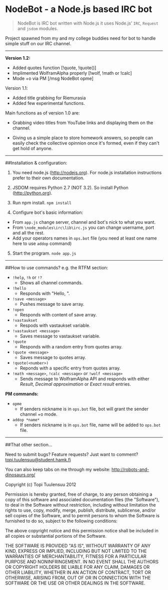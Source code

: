 NodeBot - a Node.js based IRC bot
=================================

> NodeBot is IRC bot written with Node.js it uses Node.js' `IRC`, `Request` and `jsdom` modules.

Project spawned from my and my college buddies need for bot to handle simple stuff
on our IRC channel.

---------------------------------

**Version 1.2:**

* Added quotes function [!quote, !quote(<number>)]
* Implimented WolframAlpha properly [!wolf, !math or !calc]
* Mode +o via PM [/msg NodeBot opme]



Version 1.1:

* Added title grabbing for Riemurasia
* Added few experimental functions.



Main functions as of version 1.0 are:

* Grabbing video titles from YouTube links and displaying them on the channel.

* Giving us a simple place to store homework answers, so people can easily check
the collective opinnion once it's formed, even if they can't get hold of anyone.

---------------------------------

##Installation & configuration:

1. You need node.js (http://nodejs.org).  For node.js installation instructions prefer to their own documentation.

   
2. JSDOM requires Python 2.7 (NOT 3.2). So install Python (http://python.org).
 
 
3. Run npm install.
`npm install`

	
4. Configure bot's basic information:
* From `app.js` change server, channel and bot's nick to what you want.
* From `\node_modules\irc\lib\irc.js` you can change username, port and all the rest.
* Add your operators names in `ops.bot` file (you need at least one name here to use `addop` command)

	
5. Start the program.
`node app.js`

---------------------------------

##How to use commands? e.g. the RTFM section:

* `!help`, `!h` or `!?`
	* Shows all channel commands.
* `!hello`
	* Responds with "Hello, <sender>".
* `!save <message>`
	* Pushes message to save array.
* `!open`
	* Responds with content of save array.
* `!vastaukset`
	* Respods with vastaukset variable.
* `!vastaukset <message>`
	* Saves message to vastaukset variable.
* `!quote`
	* Responds with a random entry from quotes array.
* `!quote <message>`
	* Saves message to quotes array.
* `!quote(<number>)`
	* Reponds with a specific entry from quotes array.
* `!math <message>`, `!calc <message>` or `!wolf <message>`
	* Sends message to WolframAlpha API and responds with either *Result*, 
	*Decimal approximation* or *Exact result* entries.

	
**PM commands:**

* `opme`
	* If senders nickname is in `ops.bot` file, bot will grant the sender channel +o mode.
* `addop *name*`
	* If senders nickname is in `ops.bot` file, name will be added to `ops.bot` file.

---------------------------------

##That other section...

Need to submit bugs? Feature requests? Just want to comment?
topi.tuulensuu@student.hamk.fi

You can also keep tabs on me through my website:
http://robots-and-dinosaurs.org/

Copyright (c) Topi Tuulensuu 2012

Permission is hereby granted, free of charge, to any person obtaining a copy of this software and associated documentation files (the "Software"), to deal in the Software without restriction, including without limitation the rights to use, copy, modify, merge, publish, distribute, sublicense, and/or sell copies of the Software, and to permit persons to whom the Software is furnished to do so, subject to the following conditions:

The above copyright notice and this permission notice shall be included in all copies or substantial portions of the Software.

THE SOFTWARE IS PROVIDED "AS IS", WITHOUT WARRANTY OF ANY KIND, EXPRESS OR IMPLIED, INCLUDING BUT NOT LIMITED TO THE WARRANTIES OF MERCHANTABILITY, FITNESS FOR A PARTICULAR PURPOSE AND NONINFRINGEMENT. IN NO EVENT SHALL THE AUTHORS OR COPYRIGHT HOLDERS BE LIABLE FOR ANY CLAIM, DAMAGES OR OTHER LIABILITY, WHETHER IN AN ACTION OF CONTRACT, TORT OR OTHERWISE, ARISING FROM, OUT OF OR IN CONNECTION WITH THE SOFTWARE OR THE USE OR OTHER DEALINGS IN THE SOFTWARE.